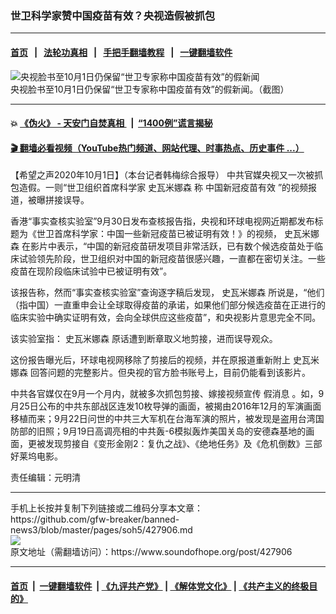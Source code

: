 ### 世卫科学家赞中国疫苗有效？央视造假被抓包
------------------------

#### [首页](https://github.com/gfw-breaker/banned-news3/blob/master/README.md) &nbsp;&nbsp;|&nbsp;&nbsp; [法轮功真相](https://github.com/begood0513/basic/blob/master/README.md)  &nbsp;&nbsp;|&nbsp;&nbsp; [手把手翻墙教程](https://github.com/gfw-breaker/guides/wiki)  &nbsp;&nbsp;|&nbsp;&nbsp; [一键翻墙软件](https://github.com/gfw-breaker/nogfw/blob/master/README.md)  



<div><img alt="央视脸书至10月1日仍保留“世卫专家称中国疫苗有效”的假新闻" src="https://img.soundofhope.org/2020-10/daca96b8b7d61850d981bb4d69cca73e-1601614288938.jpg"/>
<br/><figcaption class="caption">
 央视脸书至10月1日仍保留“世卫专家称中国疫苗有效”的假新闻。（截图）
</figcaption></div><hr/>

#### 💥 [《伪火》 - 天安门自焚真相 ](http://158.247.195.190:10000/videos/blog/weihuo.html)&nbsp; |&nbsp; [“1400例”谎言揭秘  ](http://158.247.195.190:10000/videos/blog/jiexi1400.html)

#### [ 🎬  翻墙必看视频（YouTube热门频道、网站代理、时事热点、历史事件 ...）](https://github.com/gfw-breaker/links/blob/master/banned.md)

<div><div class="Content__Wrapper sc-1bvya0-0 grZQxZ">
 <p class="meta-top">
  <span class="meta">
   【希望之声2020年10月1日】（本台记者韩梅综合报导）
  </span>
  中共官媒央视又一次被抓包造假。一则“世卫组织首席科学家
  <ok href="/term/388786">
   史瓦米娜森
  </ok>
  称
  <ok href="/term/388783">
   中国新冠疫苗有效
  </ok>
  ”的视频报道，被曝拼接误导。
 </p>
 <p>
  香港“事实查核实验室”9月30日发布查核报告指，央视和环球电视网近期都发布标题为《世卫首席科学家：中国一些新冠疫苗已被证明有效！》的视频，
  <ok href="/term/388786">
   史瓦米娜森
  </ok>
  在影片中表示，“中国的新冠疫苗研发项目非常活跃，已有数个候选疫苗处于临床试验领先阶段，世卫组织对中国的新冠疫苗很感兴趣，一直都在密切关注。一些疫苗在现阶段临床试验中已被证明有效”。
 </p>
 <div class="AD_Embed__Wrap-sc-1xslmin-0 igMuqX module desktop">
  <div>
  </div>
 </div>
 <p>
  该报告称，然而“事实查核实验室”查询逐字稿后发现，
  <ok href="/term/388786">
   史瓦米娜森
  </ok>
  所说是，“他们（指中国）一直重申会让全球取得疫苗的承诺，如果他们部分候选疫苗在正进行的临床实验中确实证明有效，会向全球供应这些疫苗”，和央视影片意思完全不同。
 </p>
 <p>
  该实验室指：
  <ok href="/term/388786">
   史瓦米娜森
  </ok>
  原话遭到断章取义地剪接，进而误导观众。
 </p>
 <p>
  这份报告曝光后，环球电视网移除了剪接后的视频，并在原报道重新附上
  <ok href="/term/388786">
   史瓦米娜森
  </ok>
  回答问题的完整影片。但央视的官方脸书账号上，目前仍能看到该影片。
 </p>
 <p>
  中共各官媒仅在9月一个月内，就被多次抓包剪接、嫁接视频宣传
  <ok href="/term/134916">
   假消息
  </ok>
  。如，9月25日公布的中共东部战区连发10枚导弹的画面，被揭由2016年12月的军演画面移植而来；9月22日问世的中共三大军机在台海军演的照片，被发现是盗用台湾国防部的旧照；9月19日高调亮相的中共轰-6模拟轰炸美国关岛的安德森基地的画面，更被发现剪接自《变形金刚2：复仇之战》、《绝地任务》及《危机倒数》三部好莱坞电影。
 </p>
 <p class="meta-btm">
  责任编辑：元明清
 </p>
</div>
</div>
<hr/>
手机上长按并复制下列链接或二维码分享本文章：<br/>
https://github.com/gfw-breaker/banned-news3/blob/master/pages/soh5/427906.md <br/>
<a href='https://github.com/gfw-breaker/banned-news3/blob/master/pages/soh5/427906.md'><img src='https://github.com/gfw-breaker/banned-news3/blob/master/pages/soh5/427906.md.png'/></a> <br/>
原文地址（需翻墙访问）：https://www.soundofhope.org/post/427906


------------------------
#### [首页](https://github.com/gfw-breaker/banned-news3/blob/master/README.md) &nbsp;|&nbsp; [一键翻墙软件](https://github.com/gfw-breaker/nogfw/blob/master/README.md) &nbsp;| [《九评共产党》](https://github.com/gfw-breaker/9ping.md/blob/master/README.md#九评之一评共产党是什么) | [《解体党文化》](https://github.com/gfw-breaker/jtdwh.md/blob/master/README.md) | [《共产主义的终极目的》](https://github.com/gfw-breaker/gczydzjmd.md/blob/master/README.md)


<img src='http://gfw-breaker.win/banned-news3/pages/soh5/427906.md' width='0px' height='0px'/>